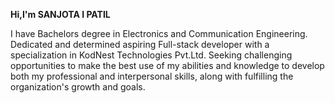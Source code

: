  **Hi,I'm SANJOTA I PATIL**



I have Bachelors degree in Electronics and Communication Engineering. Dedicated and determined aspiring Full-stack developer with a 
specialization in KodNest Technologies Pvt.Ltd. Seeking challenging opportunities to make the best use of my abilities and knowledge
to develop both my professional and interpersonal skills, along with fulfilling the organization's growth and goals.




<!--
**sanjotapatil/sanjotapatil** is a ✨ _special_ ✨ repository because its `README.md` (this file) appears on your GitHub profile.

Here are some ideas to get you started:

- 🔭 I’m currently working on ...
- 🌱 I’m currently learning ...
- 👯 I’m looking to collaborate on ...
- 🤔 I’m looking for help with ...
- 💬 Ask me about ...
- 📫 How to reach me: ...
- 😄 Pronouns: ...
- ⚡ Fun fact: ...
-->
